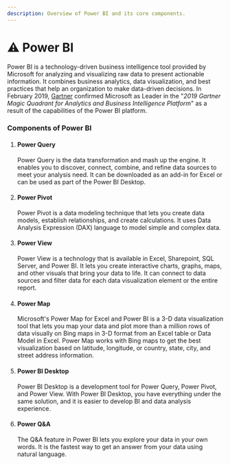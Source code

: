 ```yaml
---
description: Overview of Power BI and its core components.
---
```


# ⚠ Power BI

Power BI is a technology-driven business intelligence tool provided by Microsoft for analyzing and visualizing raw data to present actionable information. It combines business analytics, data visualization, and best practices that help an organization to make data-driven decisions. In February 2019, [Gartner](https://start.paloaltonetworks.com/2019-gartner-mq-for-firewalls) confirmed Microsoft as Leader in the "_2019 Gartner Magic Quadrant for Analytics and Business Intelligence Platform_" as a result of the capabilities of the Power BI platform.

### Components of Power BI <a href="#components_of_power_bi" id="components_of_power_bi"></a>

1.  #### Power Query&#x20;

    Power Query is the data transformation and mash up the engine. It enables you to discover, connect, combine, and refine data sources to meet your analysis need. It can be downloaded as an add-in for Excel or can be used as part of the Power BI Desktop.
2.  #### Power Pivot&#x20;

    Power Pivot is a data modeling technique that lets you create data models, establish relationships, and create calculations. It uses Data Analysis Expression (DAX) language to model simple and complex data.
3.  #### Power View&#x20;

    Power View is a technology that is available in Excel, Sharepoint, SQL Server, and Power BI. It lets you create interactive charts, graphs, maps, and other visuals that bring your data to life. It can connect to data sources and filter data for each data visualization element or the entire report.
4.  #### Power Map&#x20;

    Microsoft's Power Map for Excel and Power BI is a 3-D data visualization tool that lets you map your data and plot more than a million rows of data visually on Bing maps in 3-D format from an Excel table or Data Model in Excel. Power Map works with Bing maps to get the best visualization based on latitude, longitude, or country, state, city, and street address information.
5.  #### Power BI Desktop&#x20;

    Power BI Desktop is a development tool for Power Query, Power Pivot, and Power View. With Power BI Desktop, you have everything under the same solution, and it is easier to develop BI and data analysis experience.
6.  #### Power Q\&A

    The Q\&A feature in Power BI lets you explore your data in your own words. It is the fastest way to get an answer from your data using natural language.

